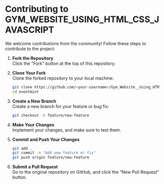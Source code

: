 # Contributing to GYM_WEBSITE_USING_HTML_CSS_JAVASCRIPT 

We welcome contributions from the community! Follow these steps to contribute to the project:

1. **Fork the Repository**  
   Click the "Fork" button at the top of this repository.

2. **Clone Your Fork**  
   Clone the forked repository to your local machine:

   ```bash
   git clone https://github.com/<your-username>/Gym_Website__Using_HTML_CSS_JAVASCRIPT.git
   cd eventmint
   ```

3. **Create a New Branch**  
   Create a new branch for your feature or bug fix:

   ```bash
   git checkout -b feature/new-feature
   ```

4. **Make Your Changes**  
   Implement your changes, and make sure to test them.

5. **Commit and Push Your Changes**

   ```bash
   git add .
   git commit -m "Add new feature or fix"
   git push origin feature/new-feature
   ```

6. **Submit a Pull Request**  
   Go to the original repository on GitHub, and click the "New Pull Request" button.